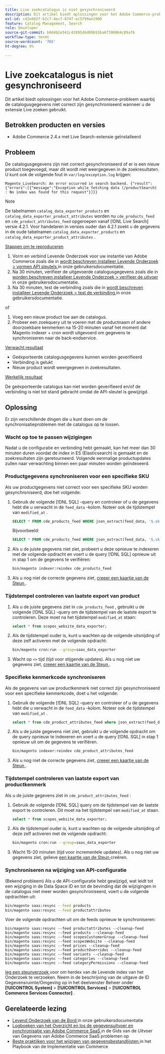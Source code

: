 ```yaml
---
title: Live zoekcatalogus is niet gesynchroniseerd
description: Dit artikel biedt oplossingen voor het Adobe Commerce-probleem waarbij de catalogusgegevens niet correct zijn gesynchroniseerd wanneer u de extensie Live zoeken gebruikt.
exl-id: cd2e602f-b2c7-4ecf-874f-ec5f99ae1900
feature: Catalog Management, Search
role: Developer
source-git-commit: b0d4b2e541c42095d6d09b91ba6f390064c89af6
workflow-type: tm+mt
source-wordcount: '765'
ht-degree: 0%

---
```


# Live zoekcatalogus is niet gesynchroniseerd

Dit artikel biedt oplossingen voor het Adobe Commerce-probleem waarbij de catalogusgegevens niet correct zijn gesynchroniseerd wanneer u de extensie Live zoeken gebruikt.

## Betrokken producten en versies

* Adobe Commerce 2.4.x met Live Search-extensie geïnstalleerd

## Probleem

De catalogusgegevens zijn niet correct gesynchroniseerd of er is een nieuw product toegevoegd, maar dit wordt niet weergegeven in de zoekresultaten. U kunt ook de volgende fout in `var/log/exception.log` krijgen:

`Magento_LiveSearch: An error occurred in search backend. {"result":{"errors":[{"message":"Exception while fetching data (/productSearch) : No index was found for this request"}]}}`

>[!NOTE]
>
>De tabelnamen `catalog_data_exporter_products` en `catalog_data_exporter_product_attributes` worden nu `cde_products_feed` en `cde_product_attributes_feed` opgeroepen vanaf [!DNL Live Search] versie 4.2.1. Voor handelaren in versies ouder dan 4.2.1 zoekt u de gegevens in de oude tabelnamen `catalog_data_exporter_products` en `catalog_data_exporter_product_attributes` .

<u> Stappen om te reproduceren </u>

1. Vorm en verbind Levende Onderzoek voor uw instantie van Adobe Commerce zoals die in [ wordt beschreven installeer Levende Onderzoek > vormen API sleutels ](https://experienceleague.adobe.com/docs/commerce-merchant-services/live-search/onboard/install.html#configure-api-keys) in onze gebruikersdocumentatie.
1. Na 30 minuten, verifieer de uitgevoerde catalogusgegevens zoals die in [ worden beschreven installeer Levende Onderzoek > verifieer de uitvoer ](https://experienceleague.adobe.com/docs/commerce-merchant-services/live-search/onboard/install.html#verify-export) in onze gebruikersdocumentatie.
1. Na 30 minuten, test de verbinding zoals die in [ wordt beschreven installeer Levende Onderzoek > test de verbinding ](https://experienceleague.adobe.com/docs/commerce-merchant-services/live-search/onboard/install.html#test-connection) in onze gebruikersdocumentatie.

of

1. Voeg een nieuw product toe aan de catalogus.
1. Probeer een zoekquery uit te voeren met de productnaam of andere doorzoekbare kenmerken na 15-20 minuten vanaf het moment dat Magento indexer + cron wordt uitgevoerd om gegevens te synchroniseren naar de back-endservice.

<u> Verwacht resultaat </u>

* Geëxporteerde catalogusgegevens kunnen worden geverifieerd
* Verbinding is gelukt
* Nieuw product wordt weergegeven in zoekresultaten.

<u> Werkelijk resultaat </u>

De geëxporteerde catalogus kan niet worden geverifieerd en/of de verbinding is niet tot stand gebracht omdat de API-sleutel is gewijzigd.

## Oplossing

Er zijn verschillende dingen die u kunt doen om de synchronisatieproblemen met de catalogus op te lossen.

### Wacht op toe te passen wijzigingen

Nadat u de configuratie en verbinding hebt gemaakt, kan het meer dan 30 minuten duren voordat de index in ES (Elasticsearch) is gemaakt en de zoekresultaten zijn geretourneerd. Volgende eenmalige productupdates zullen naar verwachting binnen een paar minuten worden geïndexeerd.

### Productgegevens synchroniseren voor een specifieke SKU

Als uw productgegevens niet correct voor een specifieke SKU worden gesynchroniseerd, doe het volgende:

1. Gebruik de volgende [!DNL SQL] -query en controleer of u de gegevens hebt die u verwacht in de `feed_data` -kolom. Noteer ook de tijdstempel van `modified_at` .

   ```sql
   SELECT * FROM cde_products_feed WHERE json_extract(feed_data, '$.sku') = '<your_sku>' AND json_extract(feed_data, '$.storeViewCode') = '<your_ store_view_code>';
   ```

   Bijvoorbeeld:

   ```sql
   SELECT * FROM cde_products_feed WHERE json_extract(feed_data, '$.sku') = '24-MB04' AND json_extract(feed_data, '$.storeViewCode') = 'default';
   ```

1. Als u de juiste gegevens niet ziet, probeert u deze opnieuw te indexeren met de volgende opdracht en voert u de query [!DNL SQL] opnieuw uit in stap 1 om de gegevens te verifiëren:

   ```bash
   bin/magento indexer:reindex cde_products_feed
   ```

1. Als u nog niet de correcte gegevens ziet, [ creeer een kaartje van de Steun ](/help/help-center-guide/help-center/magento-help-center-user-guide.md#submit-ticket).

### Tijdstempel controleren van laatste export van product

1. Als u de juiste gegevens ziet in `cde_products_feed` , gebruikt u de volgende [!DNL SQL] -query om de tijdstempel van de laatste export te controleren. Deze moet na het tijdstempel `modified_at` staan:

   ```sql
   select * from scopes_website_data_exporter;
   ```

1. Als de tijdstempel ouder is, kunt u wachten op de volgende uitsnijding of deze zelf activeren met de volgende opdracht:

   ```bash
   bin/magento cron:run --group=saas_data_exporter
   ```

1. Wacht op `<>` tijd (tijd voor stijgende updates). Als u nog niet uw gegevens ziet, [ creeer een kaartje van de Steun ](/help/help-center-guide/help-center/magento-help-center-user-guide.md#submit-ticket).

### Specifieke kenmerkcode synchroniseren

Als de gegevens van uw productkenmerk niet correct zijn gesynchroniseerd voor een specifieke kenmerkcode, doet u het volgende:

1. Gebruik de volgende [!DNL SQL] -query en controleer of u de gegevens hebt die u verwacht in de `feed_data` -kolom. Noteer ook de tijdstempel van `modified_at` .

   ```sql
   select * from cde_product_attributes_feed where json_extract(feed_data, '$.attributeCode') = '<your_attribute_code>' and store_view_code = '<your_ store_view_code>';
   ```

1. Als u de juiste gegevens niet ziet, gebruikt u de volgende opdracht om de query opnieuw te indexeren en voert u de query [!DNL SQL] in stap 1 opnieuw uit om de gegevens te verifiëren.

   ```bash
   bin/magento indexer:reindex cde_product_attributes_feed
   ```

1. Als u nog niet de correcte gegevens ziet, [ creeer een kaartje van de Steun ](/help/help-center-guide/help-center/magento-help-center-user-guide.md#submit-ticket).

### Tijdstempel controleren van laatste export van productkenmerk

Als u de juiste gegevens ziet in `cde_product_attributes_feed` :

1. Gebruik de volgende [!DNL SQL] query om de tijdstempel van de laatste export te controleren. Dit moet na het tijdstempel van `modified_at` staan.

   ```sql
   select * from scopes_website_data_exporter;
   ```

1. Als de tijdstempel ouder is, kunt u wachten op de volgende uitsnijding of deze zelf activeren met de volgende opdracht:

   ```bash
   bin/magento cron:run --group=saas_data_exporter
   ```

1. Wacht 15-20 minuten (tijd voor incrementele updates). Als u nog niet uw gegevens ziet, gelieve [ een kaartje van de Steun ](/help/help-center-guide/help-center/magento-help-center-user-guide.md#submit-ticket) creëren.

### Synchroniseren na wijziging van API-configuratie

(Bekend probleem) Als u de API-configuratie hebt gewijzigd, wat leidt tot een wijziging in de Data Space ID en tot de bevinding dat de wijzigingen in de catalogus niet meer worden gesynchroniseerd, voert u de volgende opdrachten uit:

```bash
bin/magento saas:resync --feed products
bin/magento saas:resync --feed productattributes
```

Voer de volgende opdrachten uit om de feeds opnieuw te synchroniseren:

```
bin/magento saas:resync --feed productattributes --cleanup-feed
bin/magento saas:resync --feed products --cleanup-feed
bin/magento saas:resync --feed scopesCustomerGroup --cleanup-feed
bin/magento saas:resync --feed scopesWebsite --cleanup-feed
bin/magento saas:resync --feed prices --cleanup-feed
bin/magento saas:resync --feed productOverrides --cleanup-feed
bin/magento saas:resync --feed variants --cleanup-feed
bin/magento saas:resync --feed categories --cleanup-feed
bin/magento saas:resync --feed categoryPermissions --cleanup-feed
```

[ leg een steunverzoek ](https://experienceleague.adobe.com/home?support-tab=home#support) voor om herdex van de Levende index van het Onderzoek te verzoeken. Neem in de beschrijving van de uitgave de ID Gegevensruimte/Omgeving op in het deelvenster Beheer onder **[!UICONTROL System]** > **[!UICONTROL Services]** > **[!UICONTROL Commerce Services Connector]** .

## Gerelateerde lezing

* [ Levend Onderzoek van de Bord ](https://experienceleague.adobe.com/docs/commerce-merchant-services/live-search/onboard/onboarding-overview.html) in onze gebruikersdocumentatie
* [ Logboeken van het Overzicht en los de gegevensuitvoer en synchronisatie van Adobe Commerce SaaS ](https://experienceleague.adobe.com/en/docs/commerce-merchant-services/saas-data-export/troubleshooting-logging) in de Gids van de Uitvoer van Gegevens van Adobe Commerce SaaS problemen op
* [ Beste praktijken voor het wijzigen van gegevensbestandlijsten ](https://experienceleague.adobe.com/en/docs/commerce-operations/implementation-playbook/best-practices/development/modifying-core-and-third-party-tables#why-adobe-recommends-avoiding-modifications) in het Playbook van de Implementatie van Commerce
